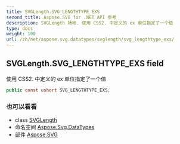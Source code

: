 ```yaml
---
title: SVGLength.SVG_LENGTHTYPE_EXS
second_title: Aspose.SVG for .NET API 参考
description: SVGLength 场地. 使用 CSS2. 中定义的 ex 单位指定了一个值
type: docs
weight: 100
url: /zh/net/aspose.svg.datatypes/svglength/svg_lengthtype_exs/
---
```

## SVGLength.SVG_LENGTHTYPE_EXS field

使用 CSS2. 中定义的 ex 单位指定了一个值

```csharp
public const ushort SVG_LENGTHTYPE_EXS;
```

### 也可以看看

* class [SVGLength](../)
* 命名空间 [Aspose.Svg.DataTypes](../../svglength/)
* 部件 [Aspose.SVG](../../../)



